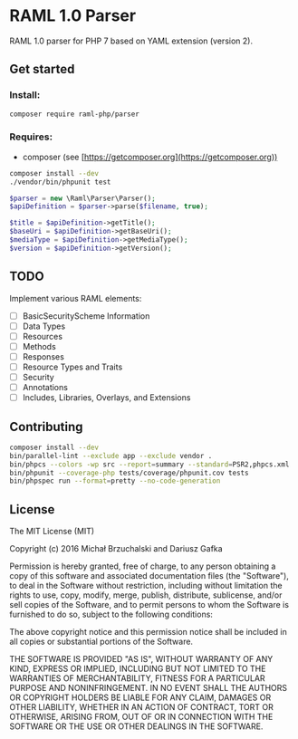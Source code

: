 RAML 1.0 Parser
===============

RAML 1.0 parser for PHP 7 based on YAML extension (version 2).

## Get started

### Install:

```bash
composer require raml-php/parser
```

### Requires:

- composer (see [https://getcomposer.org](https://getcomposer.org))
 
```bash
composer install --dev
./vendor/bin/phpunit test
```

```php
$parser = new \Raml\Parser\Parser();
$apiDefinition = $parser->parse($filename, true);

$title = $apiDefinition->getTitle();
$baseUri = $apiDefinition->getBaseUri();
$mediaType = $apiDefinition->getMediaType();
$version = $apiDefinition->getVersion();
```

## TODO

Implement various RAML elements:

- [ ] BasicSecurityScheme Information
- [ ] Data Types
- [ ] Resources
- [ ] Methods
- [ ] Responses
- [ ] Resource Types and Traits
- [ ] Security
- [ ] Annotations
- [ ] Includes, Libraries, Overlays, and Extensions

## Contributing

```bash
composer install --dev
bin/parallel-lint --exclude app --exclude vendor .
bin/phpcs --colors -wp src --report=summary --standard=PSR2,phpcs.xml
bin/phpunit --coverage-php tests/coverage/phpunit.cov tests
bin/phpspec run --format=pretty --no-code-generation
```

## License

The MIT License (MIT)

Copyright (c) 2016 Michał Brzuchalski and Dariusz Gafka

Permission is hereby granted, free of charge, to any person obtaining a copy
of this software and associated documentation files (the "Software"), to deal
in the Software without restriction, including without limitation the rights
to use, copy, modify, merge, publish, distribute, sublicense, and/or sell
copies of the Software, and to permit persons to whom the Software is
furnished to do so, subject to the following conditions:

The above copyright notice and this permission notice shall be included in all
copies or substantial portions of the Software.

THE SOFTWARE IS PROVIDED "AS IS", WITHOUT WARRANTY OF ANY KIND, EXPRESS OR
IMPLIED, INCLUDING BUT NOT LIMITED TO THE WARRANTIES OF MERCHANTABILITY,
FITNESS FOR A PARTICULAR PURPOSE AND NONINFRINGEMENT. IN NO EVENT SHALL THE
AUTHORS OR COPYRIGHT HOLDERS BE LIABLE FOR ANY CLAIM, DAMAGES OR OTHER
LIABILITY, WHETHER IN AN ACTION OF CONTRACT, TORT OR OTHERWISE, ARISING FROM,
OUT OF OR IN CONNECTION WITH THE SOFTWARE OR THE USE OR OTHER DEALINGS IN THE
SOFTWARE.
